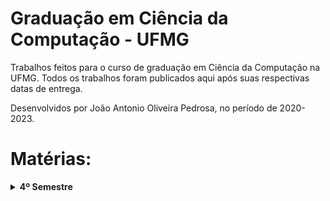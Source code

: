 # Graduação em Ciência da Computação - UFMG

Trabalhos feitos para o curso de graduação em Ciência da Computação na UFMG.
Todos os trabalhos foram publicados aqui após suas respectivas datas de entrega.

Desenvolvidos por João Antonio Oliveira Pedrosa, no período de 2020-2023.

# Matérias:

<details>
  <summary> <b>4º Semestre</b> </summary>
  <ul>
    <li> Álgebra A </li>
    <li>Algoritmos 1 </li>
    <li> Fundamentos da Teoria da Computação </li>
    <li> Introdução à Ciencia dos Dados </li>
    <li> Introdução à Banco de Dados</li>
    <li>Organização de Computadores 1</li>
  </ul>
</details>



